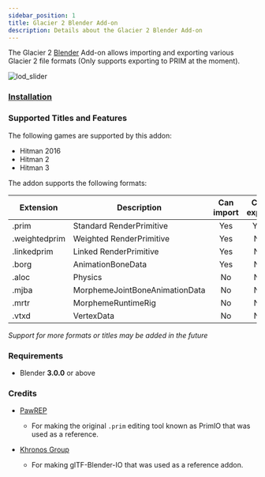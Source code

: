 ```yaml
---
sidebar_position: 1
title: Glacier 2 Blender Add-on
description: Details about the Glacier 2 Blender Add-on
---
```


The Glacier 2 [Blender](https://www.blender.org/) Add-on allows importing and exporting various Glacier 2 file formats (Only supports exporting to PRIM at the moment).

![lod_slider](/img/blender/lod_slider.gif)

### [Installation](/docs/modding/hitman/tools/blender/installation)

### Supported Titles and Features

The following games are supported by this addon:

-   Hitman 2016
-   Hitman 2
-   Hitman 3

The addon supports the following formats:

| Extension     | Description                    | Can import | Can export |
| ------------- | ------------------------------ | :--------: | :--------: |
| .prim         | Standard RenderPrimitive       |    Yes     |    Yes     |
| .weightedprim | Weighted RenderPrimitive       |    Yes     |     No     |
| .linkedprim   | Linked RenderPrimitive         |    Yes     |     No     |
| .borg         | AnimationBoneData              |    Yes     |     No     |
| .aloc         | Physics                        |     No     |     No     |
| .mjba         | MorphemeJointBoneAnimationData |     No     |     No     |
| .mrtr         | MorphemeRuntimeRig             |     No     |     No     |
| .vtxd         | VertexData                     |     No     |     No     |

_Support for more formats or titles may be added in the future_

### Requirements

-   Blender **3.0.0** or above

### Credits

-   [PawREP](https://github.com/pawREP)

    -   For making the original `.prim` editing tool known as PrimIO that was used as a reference.

-   [Khronos Group](https://github.com/KhronosGroup)
    -   For making glTF-Blender-IO that was used as a reference addon.
